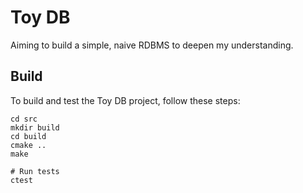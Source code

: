 # Toy DB

Aiming to build a simple, naive RDBMS to deepen my understanding.


## Build
To build and test the Toy DB project, follow these steps:

```
cd src
mkdir build
cd build
cmake ..
make

# Run tests
ctest
```